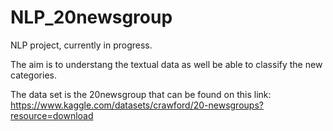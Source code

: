 # NLP_20newsgroup

NLP project, currently in progress.

The aim is to understang the textual data as well be able to classify the new categories.

The data set is the 20newsgroup that can be found on this link: https://www.kaggle.com/datasets/crawford/20-newsgroups?resource=download


